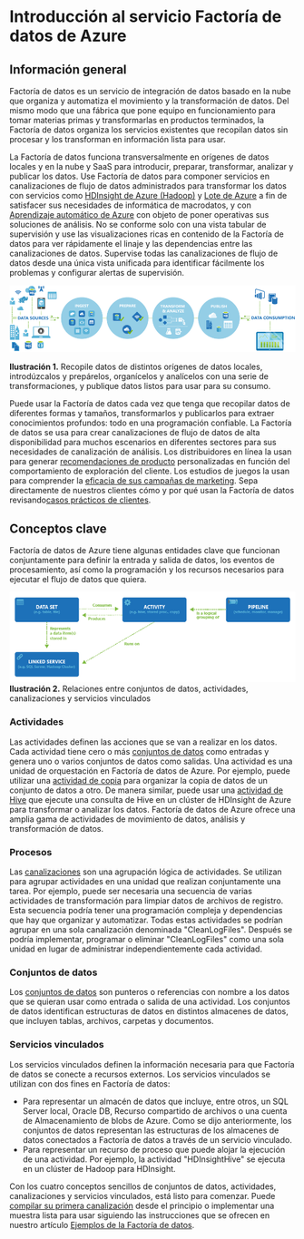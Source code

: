 <properties 
	pageTitle="Introducción a la Factoría de datos de Azure" 
	description="Obtenga información acerca de cómo puede usar el servicio de la factoría de datos de Azure para componer el procesamiento de datos, el almacenamiento de datos y los servicios de movimiento de datos para crear canalizaciones que generen información de confianza." 
	services="data-factory" 
	documentationCenter="" 
	authors="spelluru" 
	manager="jhubbard" 
	editor="monicar"/>

<tags 
	ms.service="data-factory" 
	ms.workload="data-services" 
	ms.tgt_pltfrm="na" 
	ms.devlang="na" 
	ms.topic="get-started-article" 
	ms.date="08/05/2015" 
	ms.author="spelluru"/>

# Introducción al servicio Factoría de datos de Azure

## Información general
Factoría de datos es un servicio de integración de datos basado en la nube que organiza y automatiza el movimiento y la transformación de datos. Del mismo modo que una fábrica que pone equipo en funcionamiento para tomar materias primas y transformarlas en productos terminados, la Factoría de datos organiza los servicios existentes que recopilan datos sin procesar y los transforman en información lista para usar.

La Factoría de datos funciona transversalmente en orígenes de datos locales y en la nube y SaaS para introducir, preparar, transformar, analizar y publicar los datos. Use Factoría de datos para componer servicios en canalizaciones de flujo de datos administrados para transformar los datos con servicios como [HDInsight de Azure (Hadoop)](http://azure.microsoft.com/documentation/services/hdinsight/) y [Lote de Azure](http://azure.microsoft.com/documentation/services/batch/) a fin de satisfacer sus necesidades de informática de macrodatos, y con [Aprendizaje automático de Azure](http://azure.microsoft.com/documentation/services/machine-learning/) con objeto de poner operativas sus soluciones de análisis. No se conforme solo con una vista tabular de supervisión y use las visualizaciones ricas en contenido de la Factoría de datos para ver rápidamente el linaje y las dependencias entre las canalizaciones de datos. Supervise todas las canalizaciones de flujo de datos desde una única vista unificada para identificar fácilmente los problemas y configurar alertas de supervisión.

![Información general](./media/data-factory-introduction/data-factory-overview.png)

**Ilustración 1.** Recopile datos de distintos orígenes de datos locales, introdúzcalos y prepárelos, organícelos y analícelos con una serie de transformaciones, y publique datos listos para usar para su consumo.

Puede usar la Factoría de datos cada vez que tenga que recopilar datos de diferentes formas y tamaños, transformarlos y publicarlos para extraer conocimientos profundos: todo en una programación confiable. La Factoría de datos se usa para crear canalizaciones de flujo de datos de alta disponibilidad para muchos escenarios en diferentes sectores para sus necesidades de canalización de análisis. Los distribuidores en línea la usan para generar [recomendaciones de producto](data-factory-product-reco-usecase.md) personalizadas en función del comportamiento de exploración del cliente. Los estudios de juegos la usan para comprender la [eficacia de sus campañas de marketing](data-factory-customer-profiling-usecase.md). Sepa directamente de nuestros clientes cómo y por qué usan la Factoría de datos revisando[casos prácticos de clientes](data-factory-customer-case-studies.md).

## Conceptos clave

Factoría de datos de Azure tiene algunas entidades clave que funcionan conjuntamente para definir la entrada y salida de datos, los eventos de procesamiento, así como la programación y los recursos necesarios para ejecutar el flujo de datos que quiera.

![Conceptos clave](./media/data-factory-introduction/key-concepts.png) **Ilustración 2.** Relaciones entre conjuntos de datos, actividades, canalizaciones y servicios vinculados


### Actividades
Las actividades definen las acciones que se van a realizar en los datos. Cada actividad tiene cero o más [conjuntos de datos](data-factory-create-datasets.md) como entradas y genera uno o varios conjuntos de datos como salidas. Una actividad es una unidad de orquestación en Factoría de datos de Azure. Por ejemplo, puede utilizar una [actividad de copia](data-factory-data-movement-activities.md) para organizar la copia de datos de un conjunto de datos a otro. De manera similar, puede usar una [actividad de Hive](data-factory-data-transformation-activities.md) que ejecute una consulta de Hive en un clúster de HDInsight de Azure para transformar o analizar los datos. Factoría de datos de Azure ofrece una amplia gama de actividades de movimiento de datos, análisis y transformación de datos.

### Procesos
Las [canalizaciones](data-factory-create-pipelines.md) son una agrupación lógica de actividades. Se utilizan para agrupar actividades en una unidad que realizan conjuntamente una tarea. Por ejemplo, puede ser necesaria una secuencia de varias actividades de transformación para limpiar datos de archivos de registro. Esta secuencia podría tener una programación compleja y dependencias que hay que organizar y automatizar. Todas estas actividades se podrían agrupar en una sola canalización denominada "CleanLogFiles". Después se podría implementar, programar o eliminar "CleanLogFiles" como una sola unidad en lugar de administrar independientemente cada actividad.

### Conjuntos de datos
Los [conjuntos de datos](data-factory-create-datasets.md) son punteros o referencias con nombre a los datos que se quieran usar como entrada o salida de una actividad. Los conjuntos de datos identifican estructuras de datos en distintos almacenes de datos, que incluyen tablas, archivos, carpetas y documentos.

### Servicios vinculados
Los servicios vinculados definen la información necesaria para que Factoría de datos se conecte a recursos externos. Los servicios vinculados se utilizan con dos fines en Factoría de datos:

- Para representar un almacén de datos que incluye, entre otros, un SQL Server local, Oracle DB, Recurso compartido de archivos o una cuenta de Almacenamiento de blobs de Azure. Como se dijo anteriormente, los conjuntos de datos representan las estructuras de los almacenes de datos conectados a Factoría de datos a través de un servicio vinculado.
- Para representar un recurso de proceso que puede alojar la ejecución de una actividad. Por ejemplo, la actividad "HDInsightHive" se ejecuta en un clúster de Hadoop para HDInsight.

Con los cuatro conceptos sencillos de conjuntos de datos, actividades, canalizaciones y servicios vinculados, está listo para comenzar. Puede [compilar su primera canalización](data-factory-build-your-first-pipeline.md) desde el principio o implementar una muestra lista para usar siguiendo las instrucciones que se ofrecen en nuestro artículo [Ejemplos de la Factoría de datos](data-factory-samples.md).

<!---HONumber=August15_HO6-->
